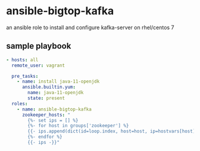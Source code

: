 # ansible-bigtop-kafka

an ansible role to install and configure kafka-server on rhel/centos 7

## sample playbook
```yml
- hosts: all
  remote_user: vagrant

  pre_tasks:
    - name: install java-11-openjdk
      ansible.builtin.yum:
        name: java-11-openjdk
        state: present
  roles:
    - name: ansible-bigtop-kafka
      zookeeper_hosts: "
        {%- set ips = [] %}
        {%- for host in groups['zookeeper'] %}
        {{- ips.append(dict(id=loop.index, host=host, ip=hostvars[host]['ansible_default_ipv4'].address)) }}
        {%- endfor %}
        {{- ips -}}"
```
